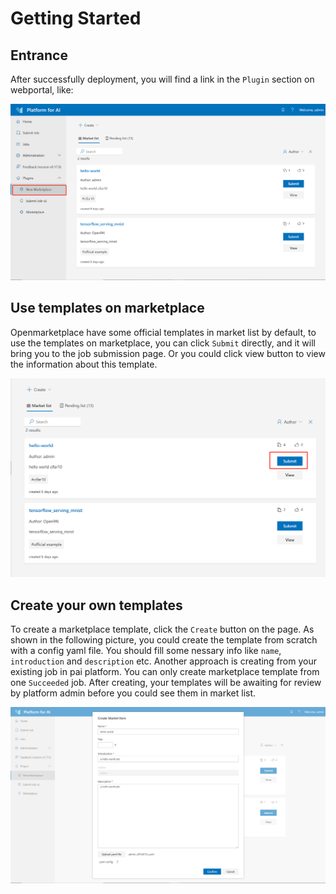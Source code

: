 # Getting Started

## Entrance

After successfully deployment, you will find a link in the `Plugin` section on webportal, like:

![plugin](images/marketplace-plugin.png)

## Use templates on marketplace

Openmarketplace have some official templates in market list by default, to use the templates on marketplace, you can click `Submit` directly, and it will bring you to the job submission page. Or you could click view button to view the information about this template.

![submit](images/marketplace-submit.png)

## Create your own templates

To create a marketplace template, click the `Create` button on the page. As shown in the following picture, you could create the template from scratch with a config yaml file. You should fill some nessary info like ```name```, ```introduction``` and ```description``` etc. Another approach is creating from your existing job in pai platform. You can only create marketplace template from one `Succeeded` job. After creating, your templates will be awaiting for review by platform admin before you could see them in market list.

![create](images/marketplace-create-new.png)
